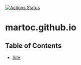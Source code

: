 [![Actions Status](https://github.com/martoc/martoc.github.io/workflows/Push%20site/badge.svg)](https://github.com/martoc/martoc.github.io/actions)

# martoc.github.io 

## Table of Contents

- [Site](http://martoc.github.io)
